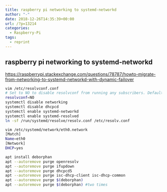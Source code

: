 ```yaml
---
title: raspberry pi networking to systemd-networkd
author: "-"
date: 2018-12-26T14:35:39+00:00
url: /?p=13214
categories:
  - Raspberry-Pi
tags:
  - reprint
---
```

## raspberry pi networking to systemd-networkd
https://raspberrypi.stackexchange.com/questions/78787/howto-migrate-from-networking-to-systemd-networkd-with-dynamic-failover

```bash
vim /etc/resolvconf.conf
# Set to NO to disable resolvconf from running any subscribers. Defaults to YES.
resolvconf=NO
systemctl disable networking
systemctl disable dhcpcd
systemctl enable systemd-networkd
systemctl enable systemd-resolved
ln -sf /run/systemd/resolve/resolv.conf /etc/resolv.conf

vim /etc/systemd/network/eth0.network
[Match]
Name=eth0
[Network]
DHCP=yes

apt install deborphan
apt --autoremove purge openresolv
apt --autoremove purge ifupdown
apt --autoremove purge dhcpcd5
apt --autoremove purge isc-dhcp-client isc-dhcp-common
apt --autoremove purge $(deborphan)
apt --autoremove purge $(deborphan) #two times

```
